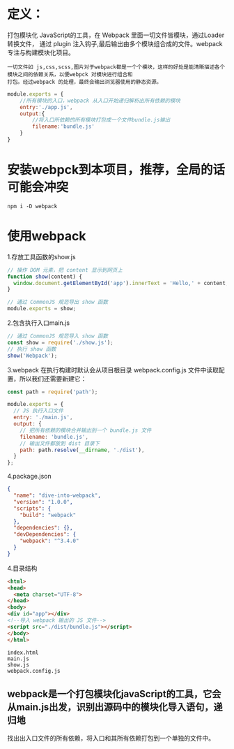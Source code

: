 
# 定义：
打包模块化 JavaScript的工具，在 Webpack 里面一切文件皆模块，通过Loader转换文件，
通过 plugin 注入钩子,最后输出由多个模块组合成的文件。webpack 专注与构建模块化项目。
```
一切文件如 js,css,scss,图片对于webpack都是一个个模块，这样的好处是能清晰描述各个模块之间的依赖关系，以便webpck 对模块进行组合和
打包。经过webpack 的处理，最终会输出浏览器使用的静态资源。
```
```js
module.exports = {
	//所有模块的入口，webpack 从入口开始递归解析出所有依赖的模块
	entry:'./app.js',
	output:{
		//将入口所依赖的所有模块打包成一个文件bundle.js输出
		filename:'bundle.js'
	}
}
```

# 安装webpck到本项目，推荐，全局的话可能会冲突
```npm
npm i -D webpack
```

# 使用webpack

1.存放工具函数的show.js
```js
// 操作 DOM 元素，把 content 显示到网页上
function show(content) {
  window.document.getElementById('app').innerText = 'Hello,' + content;
}

// 通过 CommonJS 规范导出 show 函数
module.exports = show;
```

2.包含执行入口main.js
```js
// 通过 CommonJS 规范导入 show 函数
const show = require('./show.js');
// 执行 show 函数
show('Webpack');
```

3.webpack 在执行构建时默认会从项目根目录  webpack.config.js 文件中读取配置，所以我们还需要新建它：
```js
const path = require('path');

module.exports = {
  // JS 执行入口文件
  entry: './main.js',
  output: {
    // 把所有依赖的模块合并输出到一个 bundle.js 文件
    filename: 'bundle.js',
    // 输出文件都放到 dist 目录下
    path: path.resolve(__dirname, './dist'),
  }
};
```

4.package.json
```json
{
  "name": "dive-into-webpack",
  "version": "1.0.0",
  "scripts": {
    "build": "webpack"
  },
  "dependencies": {},
  "devDependencies": {
    "webpack": "^3.4.0"
  }
}
```

4.目录结构
```html
<html>
<head>
  <meta charset="UTF-8">
</head>
<body>
<div id="app"></div>
<!--导入 webpack 输出的 JS 文件-->
<script src="./dist/bundle.js"></script>
</body>
</html>
```
```text
index.html
main.js
show.js
webpack.config.js
```

## webpack是一个打包模块化javaScript的工具，它会从main.js出发，识别出源码中的模块化导入语句，递归地
找出出入口文件的所有依赖，将入口和其所有依赖打包到一个单独的文件中。

